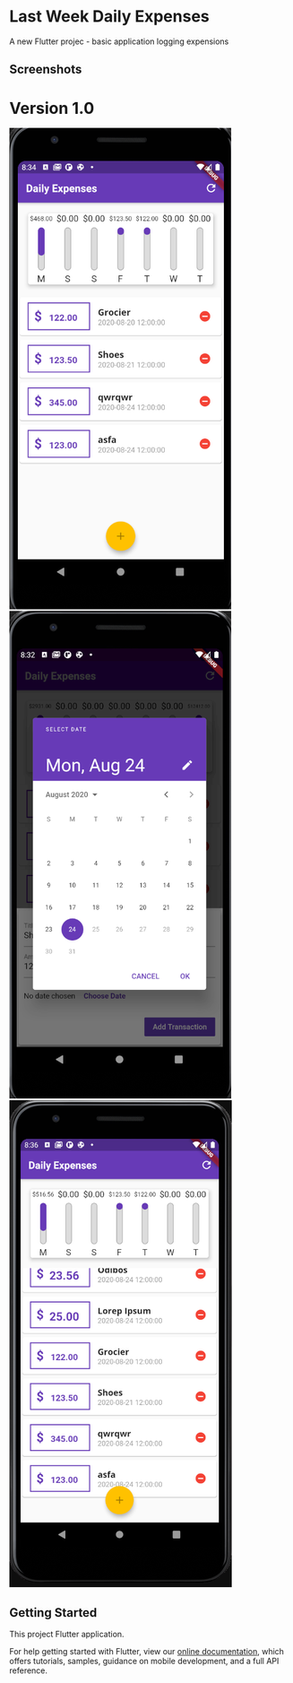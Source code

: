 # Last Week Daily Expenses

A new Flutter projec - basic application logging expensions

## Screenshots

# Version 1.0

![Alt text](/screenshots/screen_main.png "Screenshot of version 1.0")
![Alt text](/screenshots/screen_date.png "Screenshot of version datepicker 1.0")
![Alt text](/screenshots/screen_full.png "Screenshot of version full 1.0")
## Getting Started

This project Flutter application.

For help getting started with Flutter, view our
[online documentation](https://flutter.dev/docs), which offers tutorials,
samples, guidance on mobile development, and a full API reference.

